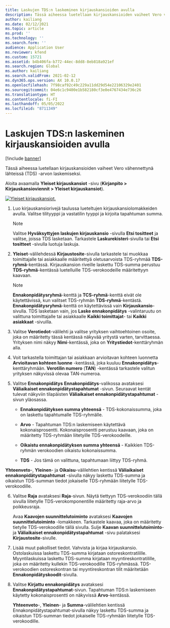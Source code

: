 ```yaml
---
title: Laskujen TDS:n laskeminen kirjauskansioiden avulla
description: Tässä aiheessa luetellaan kirjauskansioiden vaiheet Vero vähennettynä lähteissä (TDS) -arvon laskemiseksi.
author: kailiang
ms.date: 02/12/2021
ms.topic: article
ms.prod: ''
ms.technology: ''
ms.search.form: ''
audience: Application User
ms.reviewer: kfend
ms.custom: 15721
ms.assetid: b4b406fa-b772-44ec-8dd8-8eb818a921ef
ms.search.region: Global
ms.author: kailiang
ms.search.validFrom: 2021-02-12
ms.dyn365.ops.version: AX 10.0.17
ms.openlocfilehash: 7f98caf92c49c229a11dd29d54e22106329e2401
ms.sourcegitcommit: 04e6c1c9400e1b582180cf3e0e4767434e736c26
ms.translationtype: HT
ms.contentlocale: fi-FI
ms.lasthandoff: 05/05/2022
ms.locfileid: "8711349"
---
```

# <a name="calculate-tds-on-invoices-using-journals"></a>Laskujen TDS:n laskeminen kirjauskansioiden avulla

[!include [banner](../includes/banner.md)]

Tässä aiheessa luetellaan kirjauskansioiden vaiheet Vero vähennettynä lähteissä (TDS) -arvon laskemiseksi.

Aloita avaamalla **Yleiset kirjauskansiot** -sivu (**Kirjanpito > Kirjauskansioviennit > Yleiset kirjauskansiot**).

[![Yleiset kirjauskansiot.](./media/apac-ind-TDS-57.png)](./media/apac-ind-TDS-57.png)

1. Luo kirjauskansiorivejä taulussa lueteltujen kirjauskansiolomakkeiden avulla. Valitse tilityyppi ja vastatilin tyyppi ja kirjoita tapahtuman summa. 

   > [!NOTE]
   > Valitse **Hyväksyttyjen laskujen kirjauskansio** -sivulla **Etsi tositteet** ja valitse, joissa TDS lasketaan. Tarkastele **Laskurekisteri**-sivulla tai **Etsi tositteet** -sivulla luotuja laskuja.  

2. **Yleiset**-välilehdessä **Kirjaustosite**-sivulla tarkastele tai muokkaa toimittajalle tai asiakkaalle määritettyä oletusarvoista TDS-ryhmää **TDS-ryhmä**-kentässä. Kirjauskansion riveille laskettu TDS-summa perustuu **TDS-ryhmä**-kentässä luetelluille TDS-verokoodeille määritettyyn kaavaan. 

   > [!NOTE]
   > **Ennakonpidätysryhmä**-kenttä ja **TCS-ryhmä**-kenttä eivät ole käytettävissä, kun valitset TDS-ryhmän **TDS-ryhmä**-kentästä. **Ennakonpidätysryhmä**-kenttä on käytettävissä vain **Kirjauskansio**-sivulla. TDS lasketaan vain, jos **Laske ennakonpidätys** -valintaruutu on valittuna toimittajalle tai asiakkaalle **Kaikki toimittajat**- tai **Kaikki asiakkaat** -sivuilla.   

3. Valitse **Verotiedot**-välilehti ja valitse yrityksen vaihtoehtoinen osoite, joka on määritetty tässä kentässä näkyvää yritystä varten, tarvittaessa. Yrityksen nimi näkyy **Nimi**-kentässä, joka on **Yritystiedot**-kenttäryhmän alla. 

4. Voit tarkastella toimittajan tai asiakkaan arvioitavan kohteen luonnetta **Arvioitavan kohteen luonne** -kentässä, joka kuuluu **Ennakonpidätys**-kenttäryhmään. **Verotilin numero** (**TAN**) -kentässä tarkastele valitun yrityksen näkyvissä olevaa TAN-numeroa.  

5. Valitse **Ennakonpidätys** **Ennakonpidätys**-valikossa avataksesi **Väliaikaiset ennakonpidätystapahtumat** -sivun. Seuraavat kentät tulevat näkyviin tilapäisten **Väliaikaiset ennakonpidätystapahtumat** -sivun yläosassa.

   - **Ennakonpidätyksen summa yhteensä** - TDS-kokonaissumma, joka on laskettu tapahtumalle TDS-ryhmälle.

   - **Arvo** - Tapahtuman TDS:n laskemiseen käytettävä kokonaisprosentti. Kokonaisprosentti perustuu kaavaan, joka on määritetty TDS-ryhmään liitetyille TDS-verokoodeille.

   - **Oikaistu ennakonpidätyksen summa yhteensä** - Kaikkien TDS-ryhmän verokoodien oikaistu kokonaissumma.

   - **TDS** - Jos tämä on valittuna, tapahtumaan liittyy TDS-ryhmä.

  **Yhteenveto**-, **Yleinen**- ja **Oikaisu**-välilehtien kentissä **Väliaikaiset ennakonpidätystapahtumat** -sivulla näkyy laskettu TDS-summa ja oikaistun TDS-summan tiedot jokaiselle TDS-ryhmään liitetylle TDS-verokoodille.

6. Valitse **Raja** avataksesi **Raja**-sivun. Näytä tiettyyn TDS-verokoodiin tällä sivulla liitetylle TDS-verokomponentille määritetty raja-arvo ja poikkeusraja.

   Avaa **Kaavojen suunnittelutoiminto** avataksesi **Kaavojen suunnittelutoiminto** -lomakkeen. Tarkastele kaavaa, joka on määritetty tietylle TDS-verokoodille tällä sivulla. Sulje **Kaavan suunnittelutoiminto**- ja **Väliaikaiset ennakonpidätystapahtumat** -sivu palataksesi **Kirjaustosite**-sivulle.

8. Lisää muut pakolliset tiedot. Vahvista ja kirjaa kirjauskansio. Ostolaskuissa laskettu TDS-summa kirjataan ostoreskontratilille. Myyntilaskuissa laskettu TDS-summa kirjataan myyntireskontratilille, joka on määritetty kullekin TDS-verokoodille TDS-ryhmässä. TDS-verokoodien ostoreskontran tai myyntireskontran tilit määritetään **Ennakonpidätyskoodit**-sivulla.

9. Valitse **Kirjattu ennakonpidätys** avataksesi **Ennakonpidätystapahtumat**-sivun. Tapahtuman TDS:n laskemiseen käytetty kokonaisprosentti on näkyvissä **Arvo**-kentässä.

   **Yhteenveto**-, **Yleinen**- ja **Summa**-välilehtien kentissä Ennakonpidätystapahtumat-sivulla näkyy laskettu TDS-summa ja oikaistun TDS-summan tiedot jokaiselle TDS-ryhmään liitetylle TDS-verokoodille.
